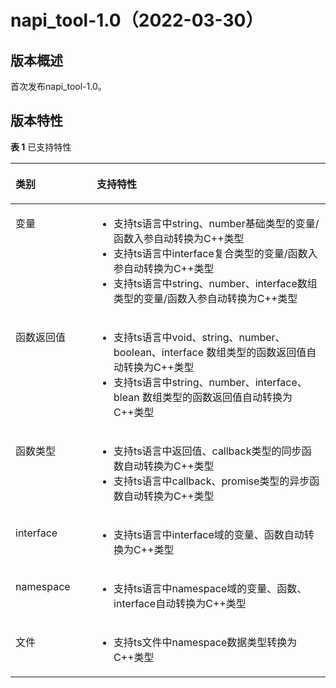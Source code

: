 # napi_tool-1.0（2022-03-30）

## 版本概述<a name="section249611124916"></a>

首次发布napi_tool-1.0。

## 版本特性<a name="section249611124917"></a>
**表 1**  已支持特性

<a name="table143385853320"></a>
<table><thead align="left"><tr id="row53375863312"><th class="cellrowborder" valign="top" width="25.77%" id="mcps1.2.3.1.1"><p id="p20331858193317"><a name="p20331858193317"></a><a name="p20331858193317"></a>类别</p>
</th>
<th class="cellrowborder" valign="top" width="74.22999999999999%" id="mcps1.2.3.1.2"><p id="p1133115820331"><a name="p1133115820331"></a><a name="p1133115820331"></a>支持特性</p>
</th>
</tr>
</thead>
<tbody><tr id="row333115812331"><td class="cellrowborder" valign="top" width="25.77%" headers="mcps1.2.3.1.1 "><p id="p2142111345714"><a name="p2142111345714"></a><a name="p2142111345714"></a>变量</p>
</td>
<td class="cellrowborder" valign="top" width="74.22999999999999%" headers="mcps1.2.3.1.2 "><a name="ul9264132010"></a><a name="ul9264132010"></a><ul id="ul9264132010"><li>支持ts语言中string、number基础类型的变量/函数入参自动转换为C++类型</li><li>支持ts语言中interface复合类型的变量/函数入参自动转换为C++类型</li><li>支持ts语言中string、number、interface数组类型的变量/函数入参自动转换为C++类型</li></ul>
</td>
</tr>
<tr id="row15331058133314"><td class="cellrowborder" valign="top" width="25.77%" headers="mcps1.2.3.1.1 "><p id="p056093211916"><a name="p056093211916"></a><a name="p056093211916"></a>函数返回值</p>
</td>
<td class="cellrowborder" valign="top" width="74.22999999999999%" headers="mcps1.2.3.1.2 "><a name="ul166113311811"></a><a name="ul166113311811"></a><ul id="ul166113311811"><li>支持ts语言中void、string、number、boolean、interface 数组类型的函数返回值自动转换为C++类型</li><li>支持ts语言中string、number、interface、blean 数组类型的函数返回值自动转换为C++类型</li></ul>
</td>
</tr>
<tr id="row334175803317"><td class="cellrowborder" valign="top" width="25.77%" headers="mcps1.2.3.1.1 "><p id="p382391145710"><a name="p382391145710"></a><a name="p382391145710"></a>函数类型</p>
</td>
<td class="cellrowborder" valign="top" width="74.22999999999999%" headers="mcps1.2.3.1.2 "><a name="ul334485413318"></a><a name="ul334485413318"></a><ul id="ul334485413318"><li>支持ts语言中返回值、callback类型的同步函数自动转换为C++类型</li><li>支持ts语言中callback、promise类型的异步函数自动转换为C++类型</li></ul>
</td>
</tr>
<tr id="row834358143319"><td class="cellrowborder" valign="top" width="25.77%" headers="mcps1.2.3.1.1 "><p id="p1818191195713"><a name="p1818191195713"></a><a name="p1818191195713"></a>interface</p>
</td>
<td class="cellrowborder" valign="top" width="74.22999999999999%" headers="mcps1.2.3.1.2 "><a name="ul4367144411512"></a><a name="ul4367144411512"></a><ul id="ul4367144411512"><li>支持ts语言中interface域的变量、函数自动转换为C++类型</li></ul>
</td>
</tr>
<tr id="row119944512385"><td class="cellrowborder" valign="top" width="25.77%" headers="mcps1.2.3.1.1 "><p id="p919862210573"><a name="p919862210573"></a><a name="p919862210573"></a>namespace</p>
</td>
<td class="cellrowborder" valign="top" width="74.22999999999999%" headers="mcps1.2.3.1.2 "><a name="ul12374158862"></a><a name="ul12374158862"></a><ul id="ul12374158862"><li>支持ts语言中namespace域的变量、函数、interface自动转换为C++类型</li></ul>
</td>
</tr>
<tr id="row18711154213388"><td class="cellrowborder" valign="top" width="25.77%" headers="mcps1.2.3.1.1 "><p id="p111921822185713"><a name="p111921822185713"></a><a name="p111921822185713"></a>文件</p>
</td>
<td class="cellrowborder" valign="top" width="74.22999999999999%" headers="mcps1.2.3.1.2 "><a name="ul94024441879"></a><a name="ul94024441879"></a><ul id="ul94024441879"><li>支持ts文件中namespace数据类型转换为C++类型</li></ul>
</td>
</tr>
</tbody>
</table>

